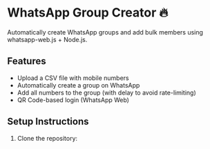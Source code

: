 # WhatsApp Group Creator 🔥

Automatically create WhatsApp groups and add bulk members using whatsapp-web.js + Node.js.

## Features
- Upload a CSV file with mobile numbers
- Automatically create a group on WhatsApp
- Add all numbers to the group (with delay to avoid rate-limiting)
- QR Code-based login (WhatsApp Web)

## Setup Instructions

1. Clone the repository:
